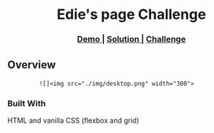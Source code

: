 <h1 align="center">Edie's page Challenge</h1>
<div align="center">
  <h3>
    <a href="https://hardcore-galileo-4c1ae9.netlify.app/">
      Demo
    </a>
    <span> | </span>
    <a href="https://github.com/Atanas97/edie-s-page">
      Solution
    </a>
    <span> | </span>
    <a href="https://devchallenges.io/challenges/xobQBuf8zWWmiYMIAZe0">
      Challenge
    </a>
  </h3>
</div>


## Overview
             ![]<img src="./img/desktop.png" width="300">
<!-- ![screenshot] Desktop version: ![desktop](https://user-images.githubusercontent.com/77697122/126345110-2ab98bf7-632b-4299-814c-2fdf5182cc4f.png width="300")
              Tablet version: ![tablet](https://user-images.githubusercontent.com/77697122/126345136-8d3aa4c1-3971-4780-9102-4f50bc2cbee4.png)

              Mobile version: ![mobile](https://user-images.githubusercontent.com/77697122/126345147-2f340758-59f8-4de7-bca2-de38fec5f822.png)
 -->
### Built With

<!-- This section should list any major frameworks that you built your project using. Here are a few examples.-->

HTML and vanilla CSS (flexbox and grid)

